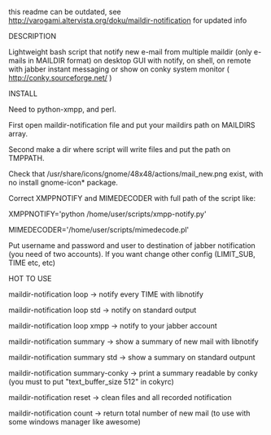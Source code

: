 this readme can be outdated, see http://varogami.altervista.org/doku/maildir-notification for updated info

DESCRIPTION

Lightweight bash script that notify new e-mail from multiple maildir (only e-mails in MAILDIR format) on desktop GUI with notify, on shell, on remote with jabber instant messaging or show on conky  system monitor ( http://conky.sourceforge.net/ )

INSTALL

Need to python-xmpp, and perl.

First open maildir-notification file and put your maildirs path on MAILDIRS array.

Second make a dir where script will write files and put the path on TMPPATH.

Check that /usr/share/icons/gnome/48x48/actions/mail_new.png exist, with no install gnome-icon* package.

Correct XMPPNOTIFY and MIMEDECODER with full path of the script like:

XMPPNOTIFY='python /home/user/scripts/xmpp-notify.py'

MIMEDECODER='/home/user/scripts/mimedecode.pl'

Put username and password and user to destination of jabber notification (you need of two accounts).
If you want change other config (LIMIT_SUB, TIME etc, etc)


HOT TO USE

maildir-notification loop		                   -> notify every TIME with libnotify

maildir-notification loop std		               -> notify on standard output

maildir-notification loop xmpp		             -> notify to your jabber account

maildir-notification summary		     	  	     -> show a summary of new mail with libnotify

maildir-notification summary std			         ->	show a summary on standard outpunt

maildir-notification summary-conky 		      		-> print a summary readable by conky (you must to put "text_buffer_size 512" in cokyrc)

maildir-notification reset				            	-> clean files and all recorded notification

maildir-notification count 				            	-> return total number of new mail (to use with some windows manager like awesome)

